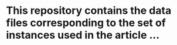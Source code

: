 # This repository contains the data files corresponding to the set of instances used in the article ...
